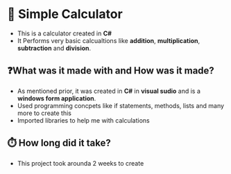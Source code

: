 # 🧮 Simple Calculator
- This is a calculator created in **C#**
- It Performs very basic calcualtions like **addition**, **multiplication**, **subtraction** and **division**.

## ❓What was it made with and How was it made?
- As mentioned prior, it was created in **C#** in **visual sudio** and is a **windows form application**.
- Used programming concpets like if statements, methods, lists and many more to create this
- Imported libraries to help me with calculations

## ⏱️ How long did it take?
- This project took arounda 2 weeks to create
